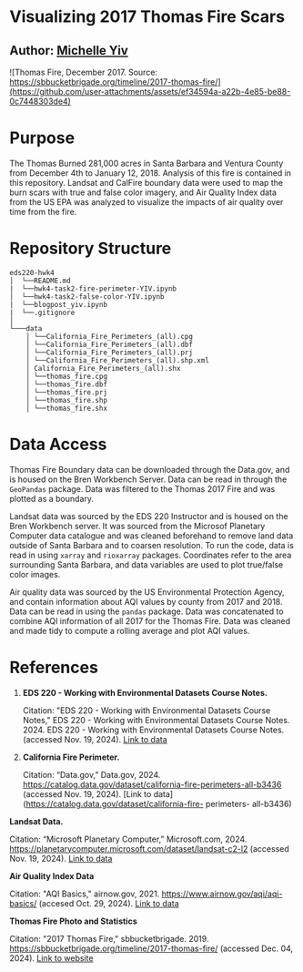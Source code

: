 # Visualizing 2017 Thomas Fire Scars
## Author: [Michelle Yiv](https://github.com/mmyiv)

![Thomas Fire, December 2017. Source: https://sbbucketbrigade.org/timeline/2017-thomas-fire/](https://github.com/user-attachments/assets/ef34594a-a22b-4e85-be88-0c7448303de4)

# Purpose
The Thomas Burned 281,000 acres in Santa Barbara and Ventura County from December 4th to January 12, 2018. Analysis of this fire is contained in this repository. Landsat and CalFire boundary data were used to map the burn scars with true and false color imagery, and Air Quality Index data from the US EPA was analyzed to visualize the impacts of air quality over time from the fire.

# Repository Structure
```
eds220-hwk4
│  └──README.md
|  └──hwk4-task2-fire-perimeter-YIV.ipynb
│  └──hwk4-task2-false-color-YIV.ipynb
|  └──blogpost_yiv.ipynb
|  └──.gitignore
│
└───data
    │ └──California_Fire_Perimeters_(all).cpg
    │ └──California_Fire_Perimeters_(all).dbf
    │ └──California_Fire_Perimeters_(all).prj
    │ └──California_Fire_Perimeters_(all).shp.xml
    │ California_Fire_Perimeters_(all).shx
    │ └──thomas_fire.cpg
    │ └──thomas_fire.dbf
    │ └──thomas_fire.prj
    │ └──thomas_fire.shp
    │ └──thomas_fire.shx
```
# Data Access
Thomas Fire Boundary data can be downloaded through the Data.gov, and is housed on the Bren Workbench Server. Data can be read in through the `GeoPandas` package. Data was filtered to the Thomas 2017 Fire and was plotted as a boundary.

Landsat data was sourced by the EDS 220 Instructor and is housed on the Bren Workbench server. It was sourced from the Microsof Planetary Computer data catalogue and was cleaned beforehand to remove land data outside of Santa Barbara and to coarsen resolution.  To run the code, data is read in using `xarray` and `rioxarray` packages. Coordinates refer to the area surrounding Santa Barbara, and data variables are used to plot true/false color images.

Air quality data was sourced by the US Environmental Protection Agency, and contain information about AQI values by county from 2017 and 2018. Data can be read in using the `pandas` package. Data was concatenated to combine AQI information of all 2017 for the Thomas Fire. Data was cleaned and made tidy to compute a rolling average and plot AQI values.


# References

1. **EDS 220 - Working with Environmental Datasets Course Notes.**

    Citation: "EDS 220 - Working with Environmental Datasets Course Notes," EDS 220 - Working with Environmental Datasets Course Notes. 2024. EDS 220 - Working with Environmental Datasets Course Notes. (accessed      Nov. 19, 2024). [Link to data](https://meds-eds-220.github.io/MEDS-eds-220-course/book/chapters/lesson-15-rioxarray/lesson-15-rioxarray.html)


2. **California Fire Perimeter.**

    Citation: “Data.gov,” Data.gov, 2024. https://catalog.data.gov/dataset/california-fire-perimeters-all-b3436 (accessed Nov. 19, 2024). [Link to data](https://catalog.data.gov/dataset/california-fire- 
    perimeters- all-b3436)


**Landsat Data.**

Citation: “Microsoft Planetary Computer,” Microsoft.com, 2024. https://planetarycomputer.microsoft.com/dataset/landsat-c2-l2 (accessed Nov. 19, 2024). [Link to data](https://planetarycomputer.microsoft.com/dataset/landsat-c2-l2)




**Air Quality Index Data**

Citation: "AQI Basics," airnow.gov, 2021. https://www.airnow.gov/aqi/aqi-basics/ (accesed Oct. 29, 2024). [Link to data](https://www.airnow.gov/aqi/aqi-basics/)




**Thomas Fire Photo and Statistics**

Citation: "2017 Thomas Fire," sbbucketbrigade. 2019. https://sbbucketbrigade.org/timeline/2017-thomas-fire/ (accessed Dec. 04, 2024). [Link to website](https://sbbucketbrigade.org/timeline/2017-thomas-fire/)
    
    
    
